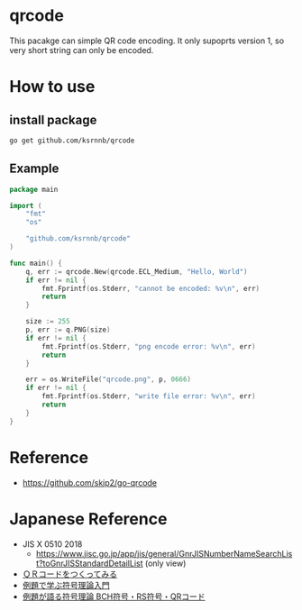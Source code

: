 # qrcode

This pacakge can simple QR code encoding. It only supoprts version 1, so very short string can only be encoded.

# How to use

## install package

```bash
go get github.com/ksrnnb/qrcode
```

## Example

```go
package main

import (
	"fmt"
	"os"

	"github.com/ksrnnb/qrcode"
)

func main() {
	q, err := qrcode.New(qrcode.ECL_Medium, "Hello, World")
	if err != nil {
		fmt.Fprintf(os.Stderr, "cannot be encoded: %v\n", err)
		return
	}

	size := 255
	p, err := q.PNG(size)
	if err != nil {
		fmt.Fprintf(os.Stderr, "png encode error: %v\n", err)
		return
	}

	err = os.WriteFile("qrcode.png", p, 0666)
	if err != nil {
		fmt.Fprintf(os.Stderr, "write file error: %v\n", err)
		return
	}
}
```

# Reference

- https://github.com/skip2/go-qrcode

# Japanese Reference
- JIS X 0510 2018
  - https://www.jisc.go.jp/app/jis/general/GnrJISNumberNameSearchList?toGnrJISStandardDetailList (only view)
- [ＱＲコードをつくってみる](https://www.swetake.com/qrcode/qr1.html)
- [例題で学ぶ符号理論入門](https://www.morikita.co.jp/books/mid/081741)
- [例題が語る符号理論 BCH符号・RS符号・QRコード](https://www.kyoritsu-pub.co.jp/book/b10010558.html)

